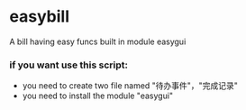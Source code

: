 # easybill
A bill having easy funcs built in module easygui 
### if you want use this script:
- you need to create two file named "待办事件"，"完成记录"
- you need to install the module "easygui"
